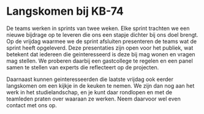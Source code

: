 # Langskomen bij KB-74

De teams werken in sprints van twee weken. Elke sprint trachten we een nieuwe bijdrage op te leveren die ons een stapje dichter bij ons doel brengt. Op de vrijdag waarmee we de sprint afsluiten presenteren de teams wat de sprint heeft opgeleverd. Deze presentaties zijn open voor het publiek, wat betekent dat iedereen die geinteresseerd is deze bij mag wonen en vragen mag stellen. We proberen daarbij een gastcollege te regelen en een panel samen te stellen van experts die reflecteert op de projecten.

Daarnaast kunnen geinteresseerden die laatste vrijdag ook eerder langskomen om een kijkje in de keuken te nemen. We zijn dan nog aan het werk in het studielandschap, en je kunt daar rondlopen en met de teamleden praten over waaraan ze werken. Neem daarvoor wel even contact met ons op.
